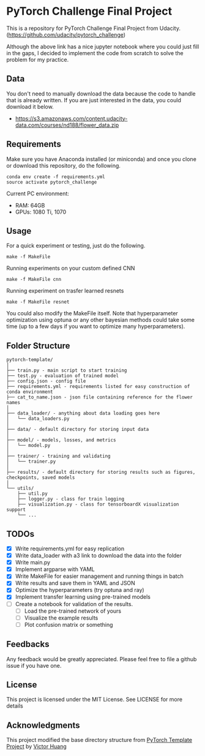 # PyTorch Challenge Final Project

This is a repository for PyTorch Challenge Final Project from Udacity.
(https://github.com/udacity/pytorch_challenge)

Although the above link has a nice jupyter notebook where you could just fill in the gaps, I decided to implement the code from scratch to solve the problem for my practice.

## Data
You don't need to manually download the data because the code to handle that is already written.
If you are just interested in the data, you could download it below.
- https://s3.amazonaws.com/content.udacity-data.com/courses/nd188/flower_data.zip

## Requirements
Make sure you have Anaconda installed (or miniconda) and once you clone or download this repository, do the following.

```
conda env create -f requirements.yml
source activate pytorch_challenge
```

Current PC environment:
- RAM: 64GB
- GPUs: 1080 Ti, 1070

## Usage
For a quick experiment or testing, just do the following.
```
make -f MakeFile
```

Running experiments on your custom defined CNN
```
make -f MakeFile cnn
```

Running experiment on trasfer learned resnets
```
make -f MakeFile resnet
```

You could also modify the MakeFile itself.
Note that hyperparameter optimization using optuna or any other bayesian methods could take some time (up to a few days if you want to optimize many hyperparameters).

## Folder Structure
  ```
  pytorch-template/
  │
  ├── train.py - main script to start training
  ├── test.py - evaluation of trained model
  ├── config.json - config file
  ├── requirements.yml - requirements listed for easy construction of conda environment
  ├── cat_to_name.json - json file containing reference for the flower names
  │
  ├── data_loader/ - anything about data loading goes here
  │   └── data_loaders.py
  │
  ├── data/ - default directory for storing input data
  │
  ├── model/ - models, losses, and metrics
  │   └── model.py
  │
  ├── trainer/ - training and validating
  │   └── trainer.py
  │
  ├── results/ - default directory for storing results such as figures, checkpoints, saved models
  │
  └── utils/
      ├── util.py
      ├── logger.py - class for train logging
      ├── visualization.py - class for tensorboardX visualization support
      └── ...
  ```

## TODOs
- [x] Write requirements.yml for easy replication
- [x] Write data_loader with a3 link to download the data into the folder
- [x] Write main.py
- [x] Implement argparse with YAML
- [x] Write MakeFile for easier management and running things in batch
- [x] Write results and save them in YAML and JSON
- [x] Optimize the hyperparameters (try optuna and ray)
- [x] Implement transfer learning using pre-trained models
- [ ] Create a notebook for validation of the results.
    - [ ] Load the pre-trained network of yours
    - [ ] Visualize the example results
    - [ ] Plot confusion matrix or something

## Feedbacks
Any feedback would be greatly appreciated. Please feel free to file a github issue if you have one.

## License
This project is licensed under the MIT License. See  LICENSE for more details

## Acknowledgments
This project modified the base directory structure from [PyTorch Template Project](https://github.com/victoresque/pytorch-template) by [Victor Huang](https://github.com/victoresque)
